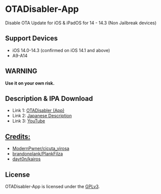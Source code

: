 # OTADisabler-App
Disable OTA Update for iOS & iPadOS for 14 - 14.3 (Non Jailbreak devices)

## Support Devices
- iOS 14.0-14.3 (confirmed on iOS 14.1 and above)
- A9-A14

## WARNING
**Use it on your own risk.**

## Description & IPA Download
<ul>
<li>Link 1: <a href="https://cydia.ichitaso.com/depiction/otadisabler-app.html" target="_blank">OTADisabler (App)</a></li>
<li>Link 2: <a href="https://ichitaso.com/iphone/otadisablerapp/" target="_blank">Japanese Description</a></li>
<li>Link 3: <a href="https://www.youtube.com/watch?v=S0i6rdloq3I" target="_blank">YouTube</li>
</ul>

## Credits:
<ul>
  <li> <a href="https://github.com/ModernPwner/cicuta_virosa" target="_blank">ModernPwner/cicuta_virosa</a></li>
  <li> <a href="https://github.com/brandonplank/PlankFilza" target="_blank">brandonplank/PlankFilza</a></li>
  <li><a href="https://github.com/dayt0n/kairos" target="_blank"> dayt0n/kairos</a></li>
</ul>

## License
OTADisabler-App is licensed under the [GPLv3](LICENSE).
